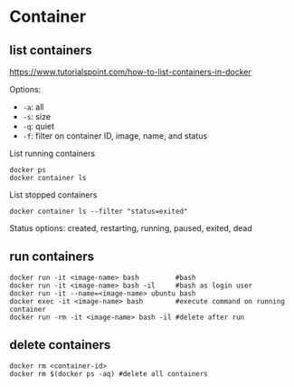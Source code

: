# Container

## list containers
https://www.tutorialspoint.com/how-to-list-containers-in-docker

Options:
- `-a`: all
- `-s`: size
- `-q`: quiet
- `-f`: filter on container ID, image, name, and status

List running containers
```
docker ps
docker container ls
```

List stopped containers
```
docker container ls --filter "status=exited"
```
Status options: created, restarting, running, paused, exited, dead

## run containers
```
docker run -it <image-name> bash         #bash
docker run -it <image-name> bash -il     #bash as login user
docker run -it --name=<image-name> ubuntu bash
docker exec -it <image-name> bash        #execute command on running container
docker run -rm -it <image-name> bash -il #delete after run
```

## delete containers
```
docker rm <container-id>
docker rm $(docker ps -aq) #delete all containers
```
